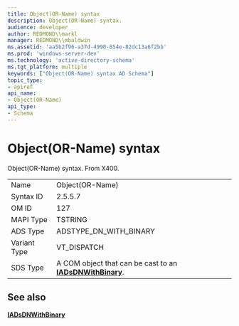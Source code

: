 ```yaml
---
title: Object(OR-Name) syntax
description: Object(OR-Name) syntax.
audience: developer
author: REDMOND\\markl
manager: REDMOND\\mbaldwin
ms.assetid: 'aa5b2f96-a37d-4990-854e-82dc13a6f2bb'
ms.prod: 'windows-server-dev'
ms.technology: 'active-directory-schema'
ms.tgt_platform: multiple
keywords: ["Object(OR-Name) syntax AD Schema"]
topic_type:
- apiref
api_name:
- Object(OR-Name)
api_type:
- Schema
---
```


# Object(OR-Name) syntax

Object(OR-Name) syntax. From X400.



|              |                                                                                    |
|--------------|------------------------------------------------------------------------------------|
| Name         | Object(OR-Name)                                                                    |
| Syntax ID    | 2.5.5.7                                                                            |
| OM ID        | 127                                                                                |
| MAPI Type    | TSTRING                                                                            |
| ADS Type     | ADSTYPE\_DN\_WITH\_BINARY                                                          |
| Variant Type | VT\_DISPATCH                                                                       |
| SDS Type     | A COM object that can be cast to an [**IADsDNWithBinary**](https://msdn.microsoft.com/library/aa705996). |



## See also

<dl> <dt>

[**IADsDNWithBinary**](https://msdn.microsoft.com/library/aa705996)
</dt> </dl>

 

 




